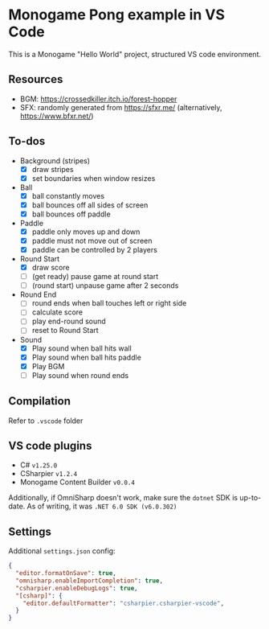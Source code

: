 # Monogame Pong example in VS Code

This is a Monogame "Hello World" project, structured VS code environment.

## Resources

- BGM: https://crossedkiller.itch.io/forest-hopper
- SFX: randomly generated from https://sfxr.me/ (alternatively, https://www.bfxr.net/)

## To-dos

- Background (stripes)
  - [x] draw stripes
  - [x] set boundaries when window resizes

- Ball
  - [x] ball constantly moves
  - [x] ball bounces off all sides of screen
  - [x] ball bounces off paddle

- Paddle
  - [x] paddle only moves up and down
  - [x] paddle must not move out of screen
  - [x] paddle can be controlled by 2 players

- Round Start
  - [x] draw score
  - [ ] (get ready) pause game at round start
  - [ ] (round start) unpause game after 2 seconds

- Round End
  - [ ] round ends when ball touches left or right side
  - [ ] calculate score
  - [ ] play end-round sound
  - [ ] reset to Round Start

- Sound
  - [x] Play sound when ball hits wall
  - [x] Play sound when ball hits paddle
  - [x] Play BGM
  - [ ] Play sound when round ends

## Compilation

Refer to `.vscode` folder

## VS code plugins

- C# `v1.25.0`
- CSharpier `v1.2.4`
- Monogame Content Builder `v0.0.4`

Additionally, if OmniSharp doesn't work, make sure the `dotnet` SDK is up-to-date. As of writing, it was `.NET 6.0 SDK (v6.0.302)`

## Settings

Additional `settings.json` config:

```json
{
  "editor.formatOnSave": true,
  "omnisharp.enableImportCompletion": true,
  "csharpier.enableDebugLogs": true,
  "[csharp]": {
    "editor.defaultFormatter": "csharpier.csharpier-vscode",
  }
}
```